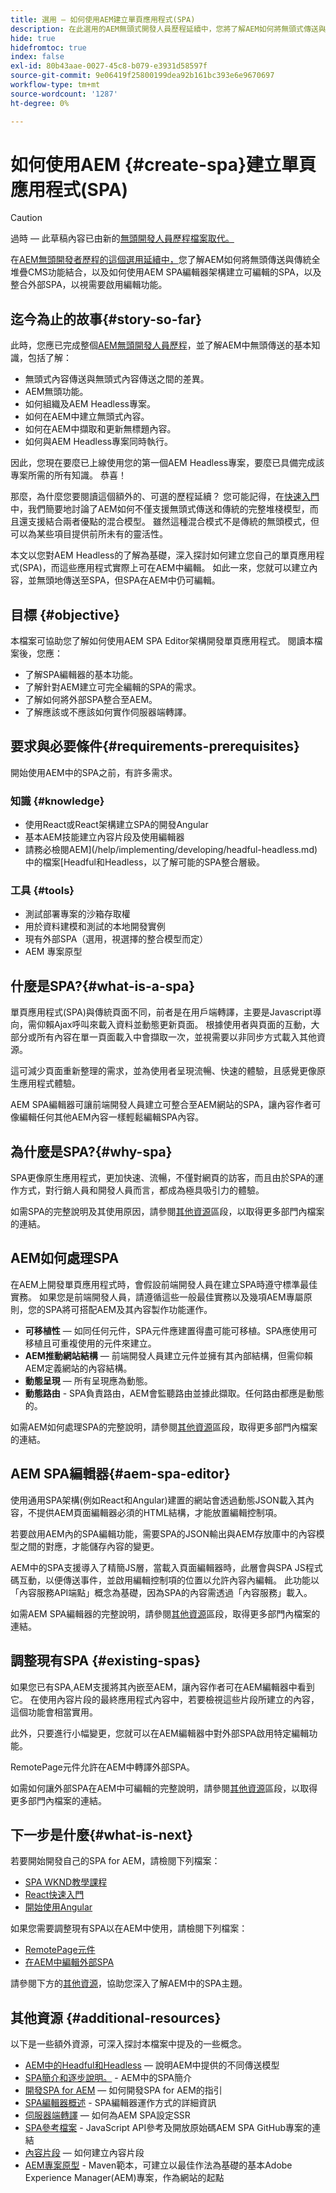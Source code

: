 ```yaml
---
title: 選用 — 如何使用AEM建立單頁應用程式(SPA)
description: 在此選用的AEM無頭式開發人員歷程延續中，您將了解AEM如何將無頭式傳送與傳統的完整堆疊CMS功能結合，以及如何使用AEM SPA編輯器架構建立可編輯的SPA。
hide: true
hidefromtoc: true
index: false
exl-id: 80b43aae-0027-45c8-b079-e3931d58597f
source-git-commit: 9e06419f25800199dea92b161bc393e6e9670697
workflow-type: tm+mt
source-wordcount: '1287'
ht-degree: 0%

---
```


# 如何使用AEM {#create-spa}建立單頁應用程式(SPA)

>[!CAUTION]
>
>過時 — 此草稿內容已由新的[無頭開發人員歷程檔案取代。](/help/journey-headless/developer/overview.md)

在[AEM無頭開發者歷程的這個選用延續中，](overview.md)您了解AEM如何將無頭傳送與傳統全堆疊CMS功能結合，以及如何使用AEM SPA編輯器架構建立可編輯的SPA，以及整合外部SPA，以視需要啟用編輯功能。

## 迄今為止的故事{#story-so-far}

此時，您應已完成整個[AEM無頭開發人員歷程](overview.md)，並了解AEM中無頭傳送的基本知識，包括了解：

* 無頭式內容傳送與無頭式內容傳送之間的差異。
* AEM無頭功能。
* 如何組織及AEM Headless專案。
* 如何在AEM中建立無頭式內容。
* 如何在AEM中擷取和更新無標題內容。
* 如何與AEM Headless專案同時執行。

因此，您現在要麼已上線使用您的第一個AEM Headless專案，要麼已具備完成該專案所需的所有知識。 恭喜！

那麼，為什麼您要閱讀這個額外的、可選的歷程延續？ 您可能記得，在[快速入門](getting-started.md#integration-levels)中，我們簡要地討論了AEM如何不僅支援無頭式傳送和傳統的完整堆棧模型，而且還支援結合兩者優點的混合模型。 雖然這種混合模式不是傳統的無頭模式，但可以為某些項目提供前所未有的靈活性。

本文以您對AEM Headless的了解為基礎，深入探討如何建立您自己的單頁應用程式(SPA)，而這些應用程式實際上可在AEM中編輯。 如此一來，您就可以建立內容，並無頭地傳送至SPA，但SPA在AEM中仍可編輯。

## 目標 {#objective}

本檔案可協助您了解如何使用AEM SPA Editor架構開發單頁應用程式。 閱讀本檔案後，您應：

* 了解SPA編輯器的基本功能。
* 了解針對AEM建立可完全編輯的SPA的需求。
* 了解如何將外部SPA整合至AEM。
* 了解應該或不應該如何實作伺服器端轉譯。

## 要求與必要條件{#requirements-prerequisites}

開始使用AEM中的SPA之前，有許多需求。

### 知識 {#knowledge}

* 使用React或React架構建立SPA的開發Angular
* 基本AEM技能建立內容片段及使用編輯器
* 請務必檢閱AEM](/help/implementing/developing/headful-headless.md)中的檔案[Headful和Headless，以了解可能的SPA整合層級。

### 工具 {#tools}

* 測試部署專案的沙箱存取權
* 用於資料建模和測試的本地開發實例
* 現有外部SPA（選用，視選擇的整合模型而定）
* AEM 專案原型

## 什麼是SPA?{#what-is-a-spa}

單頁應用程式(SPA)與傳統頁面不同，前者是在用戶端轉譯，主要是Javascript導向，需仰賴Ajax呼叫來載入資料並動態更新頁面。 根據使用者與頁面的互動，大部分或所有內容在單一頁面載入中會擷取一次，並視需要以非同步方式載入其他資源。

這可減少頁面重新整理的需求，並為使用者呈現流暢、快速的體驗，且感覺更像原生應用程式體驗。

AEM SPA編輯器可讓前端開發人員建立可整合至AEM網站的SPA，讓內容作者可像編輯任何其他AEM內容一樣輕鬆編輯SPA內容。

## 為什麼是SPA?{#why-spa}

SPA更像原生應用程式，更加快速、流暢，不僅對網頁的訪客，而且由於SPA的運作方式，對行銷人員和開發人員而言，都成為極具吸引力的體驗。

如需SPA的完整說明及其使用原因，請參閱[其他資源](#additional-resources)區段，以取得更多部門內檔案的連結。

## AEM如何處理SPA

在AEM上開發單頁應用程式時，會假設前端開發人員在建立SPA時遵守標準最佳實務。 如果您是前端開發人員，請遵循這些一般最佳實務以及幾項AEM專屬原則，您的SPA將可搭配AEM及其內容製作功能運作。

* **可移植性**  — 如同任何元件，SPA元件應建置得盡可能可移植。SPA應使用可移植且可重複使用的元件來建立。
* **AEM推動網站結構**  — 前端開發人員建立元件並擁有其內部結構，但需仰賴AEM定義網站的內容結構。
* **動態呈現**  — 所有呈現應為動態。
* **動態路由**  - SPA負責路由，AEM會監聽路由並據此擷取。任何路由都應是動態的。

如需AEM如何處理SPA的完整說明，請參閱[其他資源](#additional-resources)區段，取得更多部門內檔案的連結。

## AEM SPA編輯器{#aem-spa-editor}

使用通用SPA架構(例如React和Angular)建置的網站會透過動態JSON載入其內容，不提供AEM頁面編輯器必須的HTML結構，才能放置編輯控制項。

若要啟用AEM內的SPA編輯功能，需要SPA的JSON輸出與AEM存放庫中的內容模型之間的對應，才能儲存內容的變更。

AEM中的SPA支援導入了精簡JS層，當載入頁面編輯器時，此層會與SPA JS程式碼互動，以便傳送事件，並啟用編輯控制項的位置以允許內容內編輯。 此功能以「內容服務API端點」概念為基礎，因為SPA的內容需透過「內容服務」載入。

如需AEM SPA編輯器的完整說明，請參閱[其他資源](#additional-resources)區段，取得更多部門內檔案的連結。

## 調整現有SPA {#existing-spas}

如果您已有SPA,AEM支援將其內嵌至AEM，讓內容作者可在AEM編輯器中看到它。 在使用內容片段的最終應用程式內容中，若要檢視這些片段所建立的內容，這個功能會相當實用。

此外，只要進行小幅變更，您就可以在AEM編輯器中對外部SPA啟用特定編輯功能。

RemotePage元件允許在AEM中轉譯外部SPA。

如需如何讓外部SPA在AEM中可編輯的完整說明，請參閱[其他資源](#additional-resources)區段，以取得更多部門內檔案的連結。

## 下一步是什麼{#what-is-next}

若要開始開發自己的SPA for AEM，請檢閱下列檔案：

* [SPA WKND教學課程](/help/implementing/developing/hybrid/wknd-tutorial.md)
* [React快速入門](/help/implementing/developing/hybrid/getting-started-react.md)
* [開始使用Angular](/help/implementing/developing/hybrid/getting-started-angular.md)

如果您需要調整現有SPA以在AEM中使用，請檢閱下列檔案：

* [RemotePage元件](/help/implementing/developing/hybrid/remote-page.md)
* [在AEM中編輯外部SPA](/help/implementing/developing/hybrid/editing-external-spa.md)

請參閱下方的[其他資源](#additional-resources)，協助您深入了解AEM中的SPA主題。

## 其他資源 {#additional-resources}

以下是一些額外資源，可深入探討本檔案中提及的一些概念。

* [AEM中的Headful和Headless](/help/implementing/developing/headful-headless.md)  — 說明AEM中提供的不同傳送模型
* [SPA簡介和逐步說明。](/help/implementing/developing/hybrid/introduction.md) - AEM中的SPA簡介
* [開發SPA for AEM](/help/implementing/developing/hybrid/developing.md)  — 如何開發SPA for AEM的指引
* [SPA編輯器概述](/help/implementing/developing/hybrid/editor-overview.md)  - SPA編輯器運作方式的詳細資訊
* [伺服器端轉譯](/help/implementing/developing/hybrid/ssr.md)  — 如何為AEM SPA設定SSR
* [SPA參考檔案](/help/implementing/developing/hybrid/reference-materials.md)  - JavaScript API參考及開放原始碼AEM SPA GitHub專案的連結
* [內容片段](/help/assets/content-fragments/content-fragments.md)  — 如何建立內容片段
* [AEM專案原型](https://experienceleague.adobe.com/docs/experience-manager-core-components/using/developing/archetype/overview.html)  - Maven範本，可建立以最佳作法為基礎的基本Adobe Experience Manager(AEM)專案，作為網站的起點
